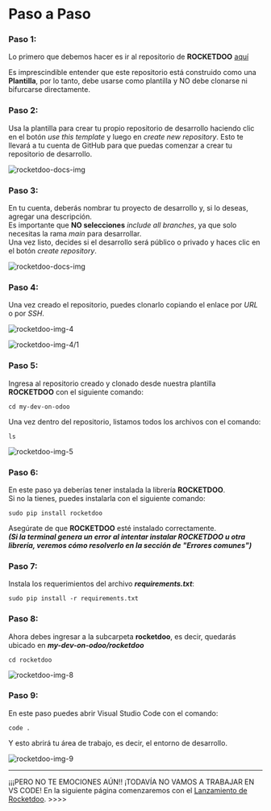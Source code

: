 # Paso a Paso

### Paso 1:

Lo primero que debemos hacer es ir al repositorio de **ROCKETDOO** <a href="https://github.com/HDM-soft/rocketdoo" target="_blank">aquí</a>

Es imprescindible entender que este repositorio está construido como una **Plantilla**, por lo tanto, debe usarse como plantilla y NO debe clonarse ni bifurcarse directamente.

### Paso 2:

Usa la plantilla para crear tu propio repositorio de desarrollo haciendo clic en el botón *use this template* y luego en *create new repository*.
Esto te llevará a tu cuenta de GitHub para que puedas comenzar a crear tu repositorio de desarrollo.

![rocketdoo-docs-img](../img/rocketdoo-docs-paso2.png)

### Paso 3:

En tu cuenta, deberás nombrar tu proyecto de desarrollo y, si lo deseas, agregar una descripción.  
Es importante que **NO selecciones** *include all branches*, ya que solo necesitas la rama *main* para desarrollar.  
Una vez listo, decides si el desarrollo será público o privado y haces clic en el botón *create repository*.

![rocketdoo-docs-img](../img/rocketdoo-docs-paso3.png)

### Paso 4:

Una vez creado el repositorio, puedes clonarlo copiando el enlace por *URL* o por *SSH*.

![rocketdoo-img-4](../img/rocketdoo-docs-paso4.png)

![rocketdoo-img-4/1](../img/rocketdoo-docs-paso4-1.png)

### Paso 5:

Ingresa al repositorio creado y clonado desde nuestra plantilla **ROCKETDOO** con el siguiente comando:

~~~
cd my-dev-on-odoo
~~~

Una vez dentro del repositorio, listamos todos los archivos con el comando:

~~~
ls
~~~

![rocketdoo-img-5](../img/rocketdoo-docs-paso5.png)

### Paso 6:

En este paso ya deberías tener instalada la librería **ROCKETDOO**.  
Si no la tienes, puedes instalarla con el siguiente comando:

~~~
sudo pip install rocketdoo
~~~

Asegúrate de que **ROCKETDOO** esté instalado correctamente.  
***(Si la terminal genera un error al intentar instalar ROCKETDOO u otra librería, veremos cómo resolverlo en la sección de "Errores comunes")***

### Paso 7:

Instala los requerimientos del archivo ***requirements.txt***:

~~~
sudo pip install -r requirements.txt
~~~

### Paso 8:

Ahora debes ingresar a la subcarpeta **rocketdoo**, es decir, quedarás ubicado en ***my-dev-on-odoo/rocketdoo***

~~~
cd rocketdoo
~~~

![rocketdoo-img-8](../img/rocketdoo-docs-paso8.png)

### Paso 9:

En este paso puedes abrir Visual Studio Code con el comando:

~~~
code .
~~~

Y esto abrirá tu área de trabajo, es decir, el entorno de desarrollo.

![rocketdoo-img-9](../img/rocketdoo-docs-paso9.png)

---

¡¡¡PERO NO TE EMOCIONES AÚN!! ¡TODAVÍA NO VAMOS A TRABAJAR EN VS CODE! En la siguiente página comenzaremos con el [Lanzamiento de Rocketdoo](launch.md). >>>>
